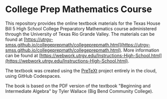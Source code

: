 # College Prep Mathematics Course

This repository provides the online textbook materials for the Texas House Bill 5 High School College Preparatory Mathematics course administered through the University of Texas Rio Grande Valley. The materials can be found at [https://utrgv-smss.github.io/collegeprepmath/collegeprepmath.html](https://utrgv-smss.github.io/collegeprepmath/collegeprepmath.html). More information can be found at [https://webwork.utrgv.edu/Instructions-High-School.html](https://webwork.utrgv.edu/Instructions-High-School.html).

The textbook was created using the [PreTeXt](https://pretextbook.org) project entirely in the cloud, using GitHub Codespaces.  

The book is based on the PDF version of the textbook "Beginning and Intermediate Algebra" by Tyler Wallace (Big Bend Community College). 
